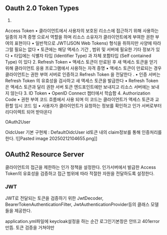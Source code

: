## Oauth 2.0 Token Types
1.
Access Token
•
클라이언트에서 사용자의 보호된 리소스에 접근하기 위해 사용하는 일종의 자격 증명 으로서 역할을 하며 리소스 소유자가 클라이언트에게 부여한
권한 부여의 표현이다
•
일반적으로 JWT(JSON Web Tokens) 형식을 취하지만 사양에 따라 그럴 필요는 없다
•
토큰에는 해당 액세스 기간 , 범위 및 서버에 필요한 기타 정보가 있다
•
타입에는 식별자 타입 (Identifier Type) 과 자체 포함타입 (Self contained Type) 이 있다
2.
Refresh Token
•
액세스 토큰이 만료된 후 새 액세스 토큰을 얻기 위해 클라이언트 응용 프로그램에서 사용하는 자격 증명
•
액세스 토큰이 만료되는 경우 클라이언트는 권한 부여 서버로 인증하고 Refresh Token 을 전달한다 .
•
인증 서버는 Refresh Token 의 유효성을 검사하고 새 액세스 토큰을 발급한다
•
Refresh Token 은 액세스 토큰과 달리 권한 서버 토큰 엔드포인트에만 보내지고 리소스 서버에는 보내지 않는다
3.
ID Token
•
OpenID Connect 챕터에서 학습함
4.
Authorization Code
•
권한 부여 코드 흐름에서 사용 되며 이 코드는 클라이언트가 액세스 토큰과 교환할 임시 코드 임
•
사용자가 클라이언트가 요청하는 정보를 확인하고 인가 서버로부터 리다이렉트 되어 받아온다



OAuth2User

OidcUser
기본 구현체 : DefaultOidcUser
id토큰 내의 claim정보를 통해 인증처리를 한다.
![[Pasted image 20250212104655.png]]

## OAuth2 Resource Server
클라이언트의 접근을 제한하는 인가 정책을 설정한다.
인가서버에서 발급한 Access Token의 유효성을 검증하고 접근 범위에 따라 적절한 자원을 전달하도록 설정한다.

### JWT
JWT로 전달되는 토큰을 검증하기 위한 JwtDecoder, BearerTokenAuthenticationFilter, JwtAuthenticationProvider등의 클래스 모델들을 제공한다.


application.yml파일에 keycloak설정을 하는 순간 로그인기본창은 안뜨고 401error만뜸.
토큰 검증을 거쳐야만 